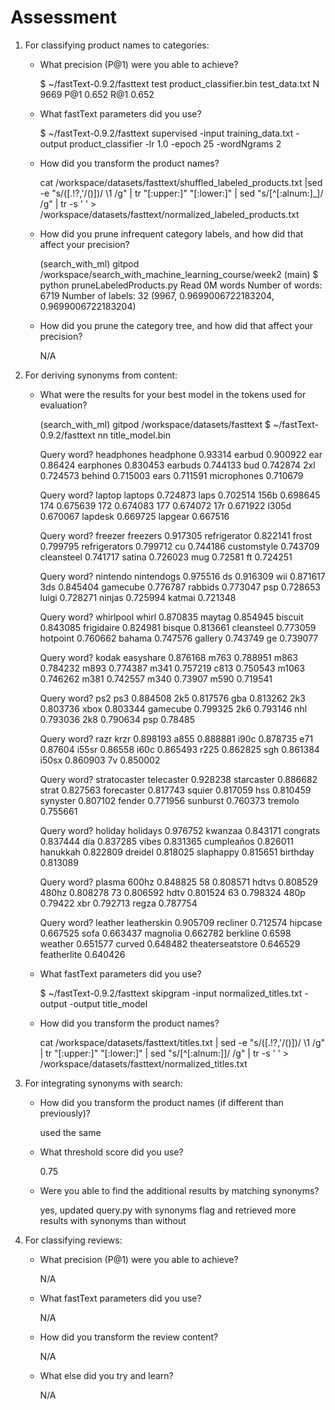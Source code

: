 # Assessment

1. For classifying product names to categories:

    - What precision (P@1) were you able to achieve?

        $ ~/fastText-0.9.2/fasttext test product_classifier.bin test_data.txt 
        N       9669
        P@1     0.652
        R@1     0.652

    - What fastText parameters did you use?

        $ ~/fastText-0.9.2/fasttext supervised -input training_data.txt -output product_classifier -lr 1.0 -epoch 25 -wordNgrams 2

    - How did you transform the product names?

        cat /workspace/datasets/fasttext/shuffled_labeled_products.txt |sed -e "s/\([.\!?,'/()]\)/ \1 /g" | tr "[:upper:]" "[:lower:]" | sed "s/[^[:alnum:]_]/ /g" | tr -s ' ' > /workspace/datasets/fasttext/normalized_labeled_products.txt

    - How did you prune infrequent category labels, and how did that affect your precision?

        (search_with_ml) gitpod /workspace/search_with_machine_learning_course/week2 (main) $ python pruneLabeledProducts.py 
        Read 0M words
        Number of words:  6719
        Number of labels: 32
        (9967, 0.9699006722183204, 0.9699006722183204)

    - How did you prune the category tree, and how did that affect your precision?

        N/A

2. For deriving synonyms from content:

    - What were the results for your best model in the tokens used for evaluation?

        (search_with_ml) gitpod /workspace/datasets/fasttext $ ~/fastText-0.9.2/fasttext nn title_model.bin 

        Query word? headphones
        headphone 0.93314
        earbud 0.900922
        ear 0.86424
        earphones 0.830453
        earbuds 0.744133
        bud 0.742874
        2xl 0.724573
        behind 0.715003
        ears 0.711591
        microphones 0.710679

        Query word? laptop
        laptops 0.724873
        laps 0.702514
        156b 0.698645
        174 0.675639
        172 0.674083
        177 0.674072
        17r 0.671922
        l305d 0.670067
        lapdesk 0.669725
        lapgear 0.667516

        Query word? freezer
        freezers 0.917305
        refrigerator 0.822141
        frost 0.799795
        refrigerators 0.799712
        cu 0.744186
        customstyle 0.743709
        cleansteel 0.741717
        satina 0.726023
        mug 0.72581
        ft 0.724251

        Query word? nintendo
        nintendogs 0.975516
        ds 0.916309
        wii 0.871617
        3ds 0.845404
        gamecube 0.776787
        rabbids 0.773047
        psp 0.728653
        luigi 0.728271
        ninjas 0.725994
        katmai 0.721348

        Query word? whirlpool
        whirl 0.870835
        maytag 0.854945
        biscuit 0.843085
        frigidaire 0.824981
        bisque 0.813661
        cleansteel 0.773059
        hotpoint 0.760662
        bahama 0.747576
        gallery 0.743749
        ge 0.739077

        Query word? kodak
        easyshare 0.876168
        m763 0.788951
        m863 0.784232
        m893 0.774387
        m341 0.757219
        c813 0.750543
        m1063 0.746262
        m381 0.742557
        m340 0.73907
        m590 0.719541

        Query word? ps2
        ps3 0.884508
        2k5 0.817576
        gba 0.813262
        2k3 0.803736
        xbox 0.803344
        gamecube 0.799325
        2k6 0.793146
        nhl 0.793036
        2k8 0.790634
        psp 0.78485

        Query word? razr
        krzr 0.898193
        a855 0.888881
        i90c 0.878735
        e71 0.87604
        i55sr 0.86558
        i60c 0.865493
        r225 0.862825
        sgh 0.861384
        i50sx 0.860903
        7v 0.850002

        Query word? stratocaster
        telecaster 0.928238
        starcaster 0.886682
        strat 0.827563
        forecaster 0.817743
        squier 0.817059
        hss 0.810459
        synyster 0.807102
        fender 0.771956
        sunburst 0.760373
        tremolo 0.755661

        Query word? holiday
        holidays 0.976752
        kwanzaa 0.843171
        congrats 0.837444
        día 0.837285
        vibes 0.831365
        cumpleaños 0.826011
        hanukkah 0.822809
        dreidel 0.818025
        slaphappy 0.815651
        birthday 0.813089

        Query word? plasma
        600hz 0.848825
        58 0.808571
        hdtvs 0.808529
        480hz 0.808278
        73 0.806592
        hdtv 0.801524
        63 0.798324
        480p 0.79422
        xbr 0.792713
        regza 0.787754

        Query word? leather
        leatherskin 0.905709
        recliner 0.712574
        hipcase 0.667525
        sofa 0.663437
        magnolia 0.662782
        berkline 0.6598
        weather 0.651577
        curved 0.648482
        theaterseatstore 0.646529
        featherlite 0.640426

    - What fastText parameters did you use?

        $ ~/fastText-0.9.2/fasttext skipgram -input normalized_titles.txt -output -output title_model

    - How did you transform the product names?

        cat /workspace/datasets/fasttext/titles.txt | sed -e "s/\([.\!?,'/()]\)/ \1 /g" | tr "[:upper:]" "[:lower:]" | sed "s/[^[:alnum:]]/ /g" | tr -s ' ' > /workspace/datasets/fasttext/normalized_titles.txt

3. For integrating synonyms with search:

    - How did you transform the product names (if different than previously)?

        used the same

    - What threshold score did you use?

        0.75

    - Were you able to find the additional results by matching synonyms?

        yes, updated query.py with synonyms flag and retrieved more results with synonyms than without

4. For classifying reviews:

    - What precision (P@1) were you able to achieve?

        N/A

    - What fastText parameters did you use?

        N/A

    - How did you transform the review content?

        N/A

    - What else did you try and learn?

        N/A